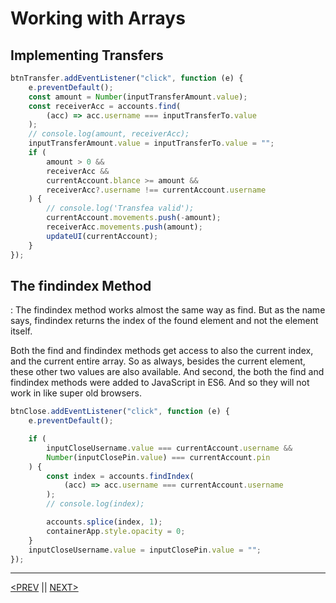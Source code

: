 # Working with Arrays

## Implementing Transfers

```jsx
btnTransfer.addEventListener("click", function (e) {
	e.preventDefault();
	const amount = Number(inputTransferAmount.value);
	const receiverAcc = accounts.find(
		(acc) => acc.username === inputTransferTo.value
	);
	// console.log(amount, receiverAcc);
	inputTransferAmount.value = inputTransferTo.value = "";
	if (
		amount > 0 &&
		receiverAcc &&
		currentAccount.blance >= amount &&
		receiverAcc?.username !== currentAccount.username
	) {
		// console.log('Transfea valid');
		currentAccount.movements.push(-amount);
		receiverAcc.movements.push(amount);
		updateUI(currentAccount);
	}
});
```

## The findindex Method

: The findindex method works almost the same way as find. But as the name says, findindex returns the index of the found element and not the element itself.

Both the find and findindex methods get access to also the current index, and the current entire array. So as always, besides the current element, these other two values are also available. And second, the both the find and findindex methods were added to JavaScript in ES6. And so they will not work in like super old browsers.

```jsx
btnClose.addEventListener("click", function (e) {
	e.preventDefault();

	if (
		inputCloseUsername.value === currentAccount.username &&
		Number(inputClosePin.value) === currentAccount.pin
	) {
		const index = accounts.findIndex(
			(acc) => acc.username === currentAccount.username
		);
		// console.log(index);

		accounts.splice(index, 1);
		containerApp.style.opacity = 0;
	}
	inputCloseUsername.value = inputClosePin.value = "";
});
```

---

[<PREV](./cjs221003.md) || [NEXT>](./cjs221004.md)
